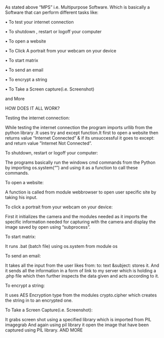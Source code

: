 As stated above “MPS” i.e. Multipurpose Software. Which is basically a Software that can perform different tasks like:

•	To test your internet connection 

•	To shutdown  , restart  or logoff your computer 

•	To open a website 

•	To Click A portrait from your webcam on your device

•	To start matrix 

•	To send an email 

•	To encrypt a string 

•	To Take a Screen capture(i.e. Screenshot) 

and More

HOW DOES IT ALL WORK?

Testing the internet connection:

While testing the internet connection the program imports  urllib from the python library .It uses try and except function.It first to open a website then returns value “Internet Connected” & if its unsuccessful it goes to except: and return value ”Internet Not Connected”.

To shutdown, restart or logoff your computer:

The programs basically run the windows cmd commands from the Python by importing os.system(“”) and using it as a function to call these commands.

To open a website:

A function is called from module webbrowser to open user specific site by taking his input.

To click a portrait from your webcam on your device:

First it initializes the camera and the modules needed as it imports the specific information needed for capturing with the camera and display the image saved by open using “subprocess”.

To start matrix:

It runs .bat (batch file) using os.system from module os

To send an email:

It takes all the input from the user likes from: to: text &subject: stores it. And it sends all the information in a form of link to my server which is holding a .php file which then further inspects the data given and acts according to it.

To encrypt a string:

It uses AES Encryption type from the modules crypto.cipher which creates the string in to an encrypted one.

To Take a Screen Capture(i.e. Screenshot):

It grabs screen shot using a specified library which is imported from PIL imagegrab And again using pil library it open the image that have been captured using PIL library.
AND MORE
